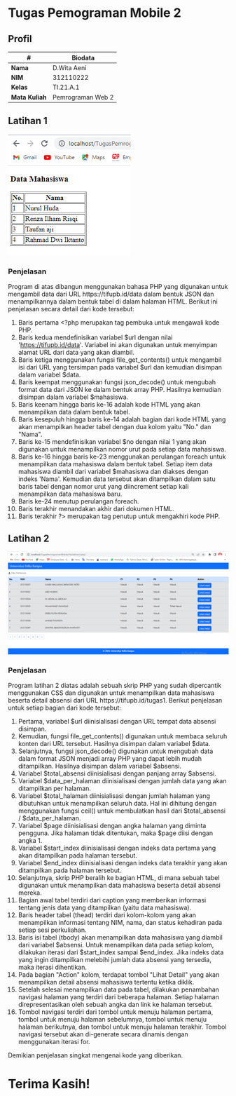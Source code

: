 # Tugas Pemograman Mobile 2
## Profil
| #               | Biodata           |
| --------------- | ----------------- |
| **Nama**        | D.Wita Aeni       |
| **NIM**         | 312110222         |
| **Kelas**       | TI.21.A.1         |
| **Mata Kuliah** | Pemrograman Web 2 |

## Latihan 1

![Latihan 1](img/Screenshot_79.png)

### Penjelasan
<p>Program di atas dibangun menggunakan bahasa PHP yang digunakan untuk mengambil data dari URL https://tifupb.id/data dalam bentuk JSON dan menampilkannya dalam bentuk tabel di dalam halaman HTML. Berikut ini penjelasan secara detail dari kode tersebut:</p>

1. Baris pertama <?php merupakan tag pembuka untuk mengawali kode PHP.
2. Baris kedua mendefinisikan variabel $url dengan nilai 'https://tifupb.id/data'. Variabel ini akan digunakan untuk menyimpan alamat URL dari data yang akan diambil.
3. Baris ketiga menggunakan fungsi file_get_contents() untuk mengambil isi dari URL yang tersimpan pada variabel $url dan kemudian disimpan dalam variabel $data.
4. Baris keempat menggunakan fungsi json_decode() untuk mengubah format data dari JSON ke dalam bentuk array PHP. Hasilnya kemudian disimpan dalam variabel $mahasiswa.
5. Baris keenam hingga baris ke-16 adalah kode HTML yang akan menampilkan data dalam bentuk tabel.
6. Baris kesepuluh hingga baris ke-14 adalah bagian dari kode HTML yang akan menampilkan header tabel dengan dua kolom yaitu "No." dan "Nama".
7. Baris ke-15 mendefinisikan variabel $no dengan nilai 1 yang akan digunakan untuk menampilkan nomor urut pada setiap data mahasiswa.
8. Baris ke-16 hingga baris ke-23 menggunakan perulangan foreach untuk menampilkan data mahasiswa dalam bentuk tabel. Setiap item data mahasiswa diambil dari variabel $mahasiswa dan diakses dengan indeks 'Nama'. Kemudian data tersebut akan ditampilkan dalam satu baris tabel dengan nomor urut yang diincrement setiap kali menampilkan data mahasiswa baru.
9. Baris ke-24 menutup perulangan foreach.
10. Baris terakhir </html> menandakan akhir dari dokumen HTML.
11. Baris terakhir ?> merupakan tag penutup untuk mengakhiri kode PHP.

## Latihan 2

![Latihan 2](img/Screenshot_80.png)

### Penjelasan
<p>Program latihan 2 diatas adalah sebuah skrip PHP yang sudah dipercantik menggunakan CSS dan digunakan untuk menampilkan data mahasiswa beserta detail absensi dari URL https://tifupb.id/tugas1. Berikut penjelasan untuk setiap bagian dari kode tersebut:</p>

1. Pertama, variabel $url diinisialisasi dengan URL tempat data absensi disimpan.
2. Kemudian, fungsi file_get_contents() digunakan untuk membaca seluruh konten dari URL tersebut. Hasilnya disimpan dalam variabel $data.
3. Selanjutnya, fungsi json_decode() digunakan untuk mengubah data dalam format JSON menjadi array PHP yang dapat lebih mudah ditampilkan. Hasilnya disimpan dalam variabel $absensi.
4. Variabel $total_absensi diinisialisasi dengan panjang array $absensi.
5. Variabel $data_per_halaman diinisialisasi dengan jumlah data yang akan ditampilkan per halaman.
6. Variabel $total_halaman diinisialisasi dengan jumlah halaman yang dibutuhkan untuk menampilkan seluruh data. Hal ini dihitung dengan menggunakan fungsi ceil() untuk membulatkan hasil dari $total_absensi / $data_per_halaman.
7. Variabel $page diinisialisasi dengan angka halaman yang diminta pengguna. Jika halaman tidak ditentukan, maka $page diisi dengan angka 1.
8. Variabel $start_index diinisialisasi dengan indeks data pertama yang akan ditampilkan pada halaman tersebut.
9. Variabel $end_index diinisialisasi dengan indeks data terakhir yang akan ditampilkan pada halaman tersebut.
10. Selanjutnya, skrip PHP beralih ke bagian HTML, di mana sebuah tabel digunakan untuk menampilkan data mahasiswa beserta detail absensi mereka.
11. Bagian awal tabel terdiri dari caption yang memberikan informasi tentang jenis data yang ditampilkan (yaitu data mahasiswa).
12. Baris header tabel (thead) terdiri dari kolom-kolom yang akan menampilkan informasi tentang NIM, nama, dan status kehadiran pada setiap sesi perkuliahan.
13. Baris isi tabel (tbody) akan menampilkan data mahasiswa yang diambil dari variabel $absensi. Untuk menampilkan data pada setiap kolom, dilakukan iterasi dari $start_index sampai $end_index. Jika indeks data yang ingin ditampilkan melebihi jumlah data absensi yang tersedia, maka iterasi dihentikan.
14. Pada bagian "Action" kolom, terdapat tombol "Lihat Detail" yang akan menampilkan detail absensi mahasiswa tertentu ketika diklik.
15. Setelah selesai menampilkan data pada tabel, dilakukan penambahan navigasi halaman yang terdiri dari beberapa halaman. Setiap halaman direpresentasikan oleh sebuah angka dan link ke halaman tersebut.
16. Tombol navigasi terdiri dari tombol untuk menuju halaman pertama, tombol untuk menuju halaman sebelumnya, tombol untuk menuju halaman berikutnya, dan tombol untuk menuju halaman terakhir. Tombol navigasi tersebut akan di-generate secara dinamis dengan menggunakan iterasi for.

<p>Demikian penjelasan singkat mengenai kode yang diberikan.</p>

# Terima Kasih!
